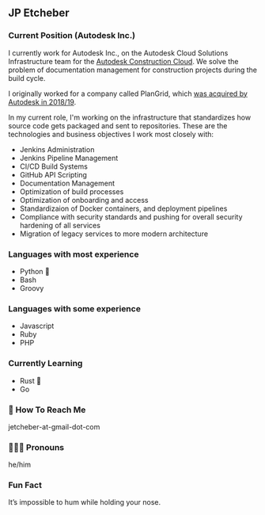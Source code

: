 <head><style>
div image { 
     background-image: url('ci_tools_banner_perspective.png');
     opacity:0.2;
     background-repeat: no-repeat;
}
</style></head>
<div>

## JP Etcheber

### Current Position (Autodesk Inc.)

I currently work for Autodesk Inc., on the Autodesk Cloud Solutions Infrastructure team for the [Autodesk Construction Cloud](https://construction.autodesk.com/). We solve the problem of documentation management for construction projects during the build cycle.

I originally worked for a company called PlanGrid, which [was acquired by Autodesk in 2018/19](https://investors.autodesk.com/news-releases/news-release-details/autodesk-completes-plangrid-acquisition).

In my current role, I'm working on the infrastructure that standardizes how source code gets packaged and sent to repositories. These are the technologies and business objectives I work most closely with:

- Jenkins Administration
- Jenkins Pipeline Management
- CI/CD Build Systems
- GitHub API Scripting
- Documentation Management
- Optimization of build processes
- Optimization of onboarding and access
- Standardizaion of Docker containers, and deployment pipelines
- Compliance with security standards and pushing for overall security hardening of all services
- Migration of legacy services to more modern architecture

### Languages with most experience

- Python 🐍
- Bash 
- Groovy

### Languages with some experience

- Javascript
- Ruby
- PHP

### Currently Learning

- Rust 🦀
- Go

### 📧 How To Reach Me

jetcheber-at-gmail-dot-com

### 🙋🏻‍♂️ Pronouns

he/him

### Fun Fact

It’s impossible to hum while holding your nose.
</div>